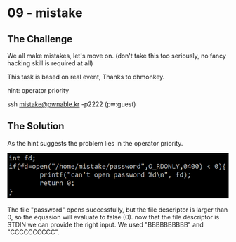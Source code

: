 # 09 - mistake

## The Challenge

We all make mistakes, let's move on. \(don't take this too seriously, no fancy hacking skill is required at all\)

This task is based on real event, Thanks to dhmonkey.

hint: operator priority

ssh mistake@pwnable.kr -p2222 \(pw:guest\)

## The Solution

As the hint suggests the problem lies in the operator priority.

![](../.gitbook/assets/image%20%2842%29.png)

The file "password" opens successfully, but the file descriptor is larger than 0, so the equasion will evaluate to false \(0\). now that the file descriptor is STDIN we can provide the right input. We used "BBBBBBBBBB" and "CCCCCCCCCC".

